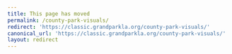 ```yaml
---
title: This page has moved
permalink: /county-park-visuals/
redirect: 'https://classic.grandparkla.org/county-park-visuals/'
canonical_url: 'https://classic.grandparkla.org/county-park-visuals/'
layout: redirect
---
```

